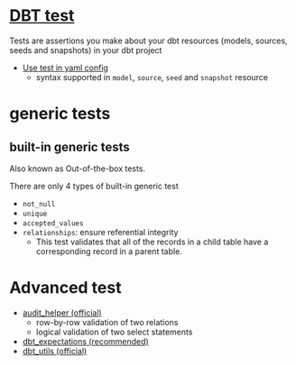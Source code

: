 # [DBT test](https://docs.getdbt.com/docs/build/tests)
Tests are assertions you make about your dbt resources (models, sources, seeds and snapshots) in your dbt project
- [Use test in yaml config](https://docs.getdbt.com/reference/resource-properties/tests)
  - syntax supported in `model`, `source`, `seed` and `snapshot` resource
# generic tests

## built-in generic tests
Also known as Out-of-the-box tests. 

There are only 4 types of built-in generic test
- `not_null`
- `unique`
- `accepted_values`
- `relationships`: ensure referential integrity
  - This test validates that all of the records in a child table have a corresponding record in a parent table.

# Advanced test
- [audit_helper (official)](https://hub.getdbt.com/dbt-labs/audit_helper/latest/)
  - row-by-row validation of two relations
  - logical validation of two select statements
- [dbt_expectations (recommended)](https://hub.getdbt.com/calogica/dbt_expectations/latest/)
- [dbt_utils (official)](https://hub.getdbt.com/dbt-labs/dbt_utils/latest/)
